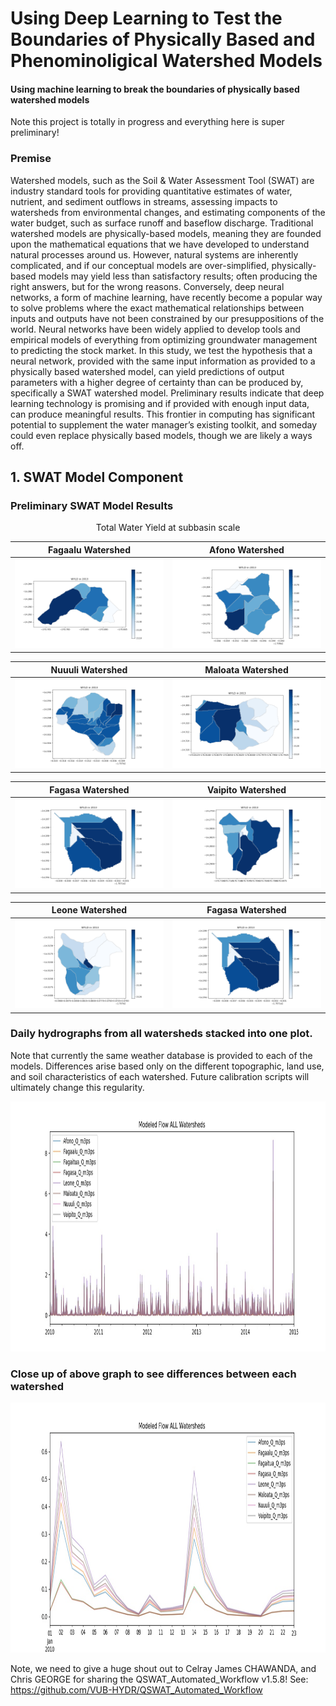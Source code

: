 # Using Deep Learning to Test the Boundaries of Physically Based and Phenominoligical Watershed Models 
 #### Using machine learning to break the boundaries of physically based watershed models

Note this project is totally in progress and everything here is super preliminary!

### Premise 
Watershed models, such as the Soil & Water Assessment Tool (SWAT) are industry standard tools for providing quantitative estimates of water, nutrient, and sediment outflows in streams, assessing impacts to watersheds from environmental changes, and estimating components of the water budget, such as surface runoff and baseflow discharge. Traditional watershed models are physically-based models, meaning they are founded upon the mathematical equations that we have developed to understand natural processes around us. However, natural systems are inherently complicated, and if our conceptual models are over-simplified, physically-based models may yield less than satisfactory results; often producing the right answers, but for the wrong reasons. Conversely, deep neural networks, a form of machine learning, have recently become a popular way to solve problems where the exact mathematical relationships between inputs and outputs have not been constrained by our presuppositions of the world. Neural networks have been widely applied to develop tools and empirical models of everything from optimizing groundwater management to predicting the stock market. In this study, we test the hypothesis that a neural network, provided with the same input information as provided to a physically based watershed model, can yield predictions of output parameters with a higher degree of certainty than can be produced by, specifically a SWAT watershed model. Preliminary results indicate that deep learning technology is promising and if provided with enough input data, can produce meaningful results. This frontier in computing has significant potential to supplement the water manager’s existing toolkit, and someday could even replace physically based models, though we are likely a ways off. 




## 1. SWAT Model Component 

### Preliminary SWAT Model Results
<p align="center">
   Total Water Yield at subbasin scale
</p>           

Fagaalu Watershed            |  Afono Watershed
:-------------------------:|:-------------------------:
![](/SWAT_model_Create/Fagaalu/model/Fagaalu/Figures/WYLD_2013.png)  |  ![](/SWAT_model_Create/Afono/model/Afono/Figures/WYLD_2013.png)

Nuuuli Watershed            |  Maloata Watershed
:-------------------------:|:-------------------------:
![](/SWAT_model_Create/Nuuuli/model/Nuuuli/Figures/WYLD_2013.png)  |  ![](/SWAT_model_Create/Maloata/model/Maloata/Figures/WYLD_2013.png)

Fagasa Watershed            |  Vaipito Watershed
:-------------------------:|:-------------------------:
![](/SWAT_model_Create/Fagasa/model/Fagasa/Figures/WYLD_2013.png)  |  ![](/SWAT_model_Create/Vaipito/model/Vaipito/Figures/WYLD_2013.png)


Leone Watershed            |  Fagasa Watershed
:-------------------------:|:-------------------------:
![](/SWAT_model_Create/Leone/model/Leone/Figures/WYLD_2013.png)  |  ![](/SWAT_model_Create/Fagasa/model/Fagasa/Figures/WYLD_2013.png)


### Daily hydrographs from all watersheds stacked into one plot. 
Note that currently the same weather database is provided to each of the models. Differences arise based only on the different topographic, land use, and soil characteristics of each watershed. Future calibration scripts will ultimately change this regularity. 



<p align="center">
  <img width="900" height="400" src=/Figures/SWAT_model/SWAT_flow_ALL.jpg >
</p>

### Close up of above graph to see differences between each watershed 
<p align="center">
  <img width="900" height="400" src=/Figures/SWAT_model/SWAT_flow_ALL_Closeup.jpg >
</p>

Note, we need to give a huge shout out to Celray James CHAWANDA, and Chris GEORGE for sharing the QSWAT_Automated_Workflow v1.5.8!
See: https://github.com/VUB-HYDR/QSWAT_Automated_Workflow
